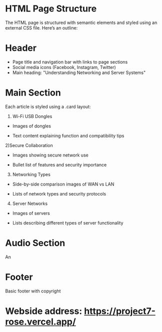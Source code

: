 # HTML Page Structure 
The HTML page is structured with semantic elements and styled using an external CSS file. Here’s an outline:

# Header
- Page title and navigation bar with links to page sections
- Social media icons (Facebook, Instagram, Twitter)
- Main heading: "Understanding Networking and Server Systems"

# Main Section
Each article is styled using a .card layout:

1) Wi-Fi USB Dongles

- Images of dongles

- Text content explaining function and compatibility tips

2)Secure Collaboration

- Images showing secure network use

- Bullet list of features and security importance

3) Networking Types

- Side-by-side comparison images of WAN vs LAN

- Lists of network types and security protocols

4) Server Networks

- Images of servers

- Lists describing different types of server functionality

# Audio Section
An <audio> HTML element provides an embedded audio version of the webpage content.

# Footer
Basic footer with copyright


# Webside address: https://project7-rose.vercel.app/
